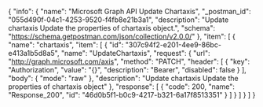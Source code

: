 {
  "info": {
    "name": "Microsoft Graph API Update Chartaxis",
    "_postman_id": "055d490f-04c1-4253-9520-f4fb8e21b3a1",
    "description": "Update chartaxis Update the properties of chartaxis object.",
    "schema": "https://schema.getpostman.com/json/collection/v2.0.0/"
  },
  "item": [
    {
      "name": "chartaxis",
      "item": [
        {
          "id": "307c94f2-e201-4ee9-86bc-e413a1b5d8a5",
          "name": "UpdateChartaxis",
          "request": {
            "url": "http://graph.microsoft.com/axis",
            "method": "PATCH",
            "header": [
              {
                "key": "Authorization",
                "value": "{}",
                "description": "Bearer",
                "disabled": false
              }
            ],
            "body": {
              "mode": "raw"
            },
            "description": "Update chartaxis Update the properties of chartaxis object"
          },
          "response": [
            {
              "code": 200,
              "name": "Response_200",
              "id": "46d0b5f1-b0c9-4217-b321-6a17f8513351"
            }
          ]
        }
      ]
    }
  ]
}